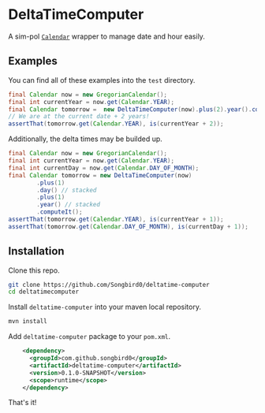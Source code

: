 # DeltaTimeComputer

A sim-pol [`Calendar`](https://docs.oracle.com/javase/8/docs/api/java/util/Calendar.html) wrapper to manage 
date and hour easily.

## Examples

You can find all of these examples into the `test` directory.

```java
final Calendar now = new GregorianCalendar();
final int currentYear = now.get(Calendar.YEAR);
final Calendar tomorrow =  new DeltaTimeComputer(now).plus(2).year().computeIt();
// We are at the current date + 2 years!
assertThat(tomorrow.get(Calendar.YEAR), is(currentYear + 2));
```

Additionally, the delta times may be builded up.

```java
final Calendar now = new GregorianCalendar();
final int currentYear = now.get(Calendar.YEAR);
final int currentDay = now.get(Calendar.DAY_OF_MONTH);
final Calendar tomorrow = new DeltaTimeComputer(now)
        .plus(1)
        .day() // stacked
        .plus(1)
        .year() // stacked
        .computeIt();
assertThat(tomorrow.get(Calendar.YEAR), is(currentYear + 1));
assertThat(tomorrow.get(Calendar.DAY_OF_MONTH), is(currentDay + 1));
```

## Installation

Clone this repo.

```bash
git clone https://github.com/Songbird0/deltatime-computer
cd deltatimecomputer
```

Install `deltatime-computer` into your maven local repository.

```bash
mvn install
```

Add `deltatime-computer` package to your `pom.xml`.

```xml
    <dependency>
      <groupId>com.github.songbird0</groupId>
      <artifactId>deltatime-computer</artifactId>
      <version>0.1.0-SNAPSHOT</version>
      <scope>runtime</scope>
    </dependency>
```

That's it!
